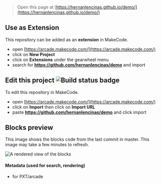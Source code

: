 


> Open this page at [https://hernanlencinas.github.io/demo/](https://hernanlencinas.github.io/demo/)

## Use as Extension

This repository can be added as an **extension** in MakeCode.

* open [https://arcade.makecode.com/](https://arcade.makecode.com/)
* click on **New Project**
* click on **Extensions** under the gearwheel menu
* search for **https://github.com/hernanlencinas/demo** and import

## Edit this project ![Build status badge](https://github.com/hernanlencinas/demo/workflows/MakeCode/badge.svg)

To edit this repository in MakeCode.

* open [https://arcade.makecode.com/](https://arcade.makecode.com/)
* click on **Import** then click on **Import URL**
* paste **https://github.com/hernanlencinas/demo** and click import

## Blocks preview

This image shows the blocks code from the last commit in master.
This image may take a few minutes to refresh.

![A rendered view of the blocks](https://github.com/hernanlencinas/demo/raw/master/.github/makecode/blocks.png)

#### Metadata (used for search, rendering)

* for PXT/arcade
<script src="https://makecode.com/gh-pages-embed.js"></script><script>makeCodeRender("{{ site.makecode.home_url }}", "{{ site.github.owner_name }}/{{ site.github.repository_name }}");</script>
